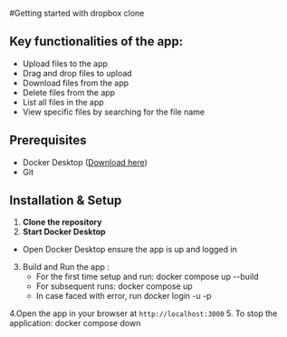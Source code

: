 #Getting started with dropbox clone

## Key functionalities of the app:
   - Upload files to the app 
   - Drag and drop files to upload
   - Download files from the app
   - Delete files from the app
   - List all files in the app
   - View specific files by searching for the file name

## Prerequisites
- Docker Desktop ([Download here](https://www.docker.com/products/docker-desktop/))
- Git

## Installation & Setup

1. **Clone the repository**
2. **Start Docker Desktop**
- Open Docker Desktop ensure the app is up and logged in
3. Build and Run the app :
   - For the first time setup and run: docker compose up --build
   - For subsequent runs: docker compose up
   - In case faced with error, run docker login -u <username> -p <password>
  
4.Open the app in your browser at `http://localhost:3000`
5. To stop the application:  docker compose down


